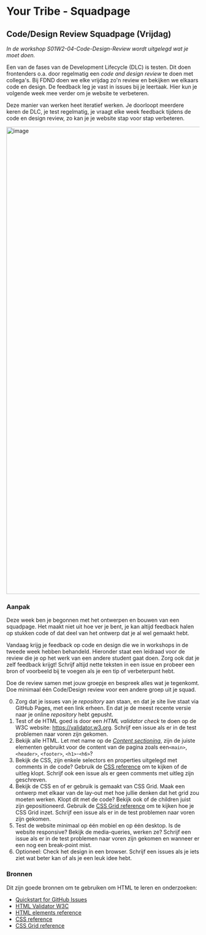 # Your Tribe - Squadpage

## Code/Design Review Squadpage (Vrijdag)

_In de workshop S01W2-04-Code-Design-Review wordt uitgelegd wat je moet doen._

Een van de fases van de Development Lifecycle (DLC) is testen. Dit doen frontenders o.a. door regelmatig een _code and design review_ te doen met collega's. 
Bij FDND doen we elke vrijdag zo'n review en bekijken we elkaars code en design. 
De feedback leg je vast in issues bij je leertaak. 
Hier kun je volgende week mee verder om je website te verbeteren. 

Deze manier van werken heet iteratief werken. Je doorloopt meerdere keren de DLC, je test regelmatig, je vraagt elke week feedback tijdens de code en design review, zo kan je je website stap voor stap verbeteren.

<img width="1217" alt="image" src="https://github.com/user-attachments/assets/5c90be63-b4db-4f64-a3b0-b55b1b2d4ac7">


### Aanpak 

Deze week ben je begonnen met het ontwerpen en bouwen van een squadpage. Het maakt niet uit hoe ver je bent, je kan altijd feedback halen op stukken code of dat deel van het ontwerp dat je al wel gemaakt hebt. 

Vandaag krijg je feedback op code en design die we in workshops in de tweede week hebben behandeld. 
Hieronder staat een leidraad voor de review die je op het werk van een andere student gaat doen. 
Zorg ook dat je zelf feedback krijgt! 
Schrijf altijd nette teksten in een issue en probeer een bron of voorbeeld bij te voegen als je een tip of verbeterpunt hebt. 

Doe de review samen met jouw groepje en bespreek alles wat je tegenkomt. Doe minimaal één Code/Design review voor een andere groep uit je squad.


0. Zorg dat je issues van je _repository_ aan staan, en dat je site live staat via GitHub Pages, met een link erheen. En dat je de meest recente versie naar je online _repository_ hebt gepusht.
1. Test of de HTML goed is door een _HTML validator check_ te doen op de W3C website: https://validator.w3.org. Schrijf een issue als er in de test problemen naar voren zijn gekomen.
2. Bekijk alle HTML. Let met name op de _[Content sectioning](https://developer.mozilla.org/en-US/docs/Web/HTML/Element#content_sectioning)_, zijn de juiste elementen gebruikt voor de content van de pagina zoals een`<main>`, `<header>`, `<footer>`, `<h1>`-`<h6>`? 
3. Bekijk de CSS, zijn enkele selectors en properties uitgelegd met comments in de code? Gebruik de [CSS reference](https://developer.mozilla.org/en-US/docs/Web/CSS/Reference) om te kijken of de uitleg klopt. Schrijf ook een issue als er geen comments met uitleg zijn geschreven.
4. Bekijk de CSS en of er gebruik is gemaakt van CSS Grid. Maak een ontwerp met elkaar van de lay-out met hoe jullie denken dat het grid zou moeten werken. Klopt dit met de code? Bekijk ook of de children juist zijn gepositioneerd. Gebruik de [CSS Grid reference](https://css-tricks.com/snippets/css/complete-guide-grid/) om te kijken hoe je CSS Grid inzet. Schrijf een issue als er in de test problemen naar voren zijn gekomen.
5. Test de website minimaal op één mobiel en op één desktop. Is de website responsive? Bekijk de media-queries, werken ze? Schrijf een issue als er in de test problemen naar voren zijn gekomen en wanneer er een nog een break-point mist.
6. Optioneel: Check het design in een browser. Schrijf een issues als je iets ziet wat beter kan of als je een leuk idee hebt.


### Bronnen

Dit zijn goede bronnen om te gebruiken om HTML te leren en onderzoeken: 

- [Quickstart for GitHub Issues](https://docs.github.com/en/issues/tracking-your-work-with-issues/quickstart)
- [HTML Validator W3C](https://validator.w3.org)
- [HTML elements reference](https://developer.mozilla.org/en-US/docs/Web/HTML/Element)
- [CSS reference](https://developer.mozilla.org/en-US/docs/Web/CSS/Reference)
- [CSS Grid reference](https://css-tricks.com/snippets/css/complete-guide-grid/)


